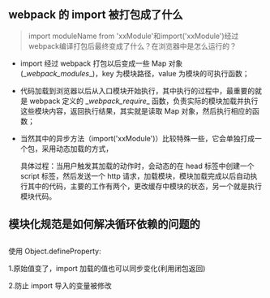 #

## webpack 的 import 被打包成了什么

> import moduleName from 'xxModule'和import('xxModule')经过webpack编译打包后最终变成了什么？在浏览器中是怎么运行的？

- import 经过 webpack 打包以后变成一些 Map 对象 (\__webpack_modules__)，key 为模块路径，value 为模块的可执行函数；

- 代码加载到浏览器以后从入口模块开始执行，其中执行的过程中，最重要的就是 webpack 定义的 \__webpack_require__ 函数，负责实际的模块加载并执行这些模块内容，返回执行结果，其实就是读取 Map 对象，然后执行相应的函数；

- 当然其中的异步方法（import('xxModule')）比较特殊一些，它会单独打成一个包，采用动态加载的方式，

  具体过程：当用户触发其加载的动作时，会动态的在 head 标签中创建一个 script 标签，然后发送一个 http 请求，加载模块，模块加载完成以后自动执行其中的代码，主要的工作有两个，更改缓存中模块的状态，另一个就是执行模块代码。

## 模块化规范是如何解决循环依赖的问题的

## 

使用 Object.defineProperty:

1.原始值变了，import 加载的值也可以同步变化(利用闭包返回)

2.防止 import 导入的变量被修改